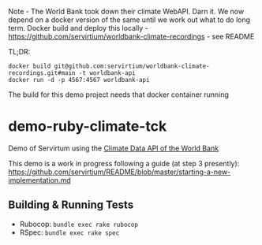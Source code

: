 Note - The World Bank took down their climate WebAPI. Darn it. We now depend on a docker version of the same until we work out what to do long term. Docker build and deploy this locally - https://github.com/servirtium/worldbank-climate-recordings - see README

TL;DR:

```
docker build git@github.com:servirtium/worldbank-climate-recordings.git#main -t worldbank-api
docker run -d -p 4567:4567 worldbank-api
```

The build for this demo project needs that docker container running

# demo-ruby-climate-tck

Demo of Servirtum using the [Climate Data API of the World Bank](https://datahelpdesk.worldbank.org/knowledgebase/articles/902061-climate-data-api)

This demo is a work in progress following a guide (at step 3 presently): https://github.com/servirtium/README/blob/master/starting-a-new-implementation.md

## Building & Running Tests

* Rubocop: `bundle exec rake rubocop`
* RSpec: `bundle exec rake spec`
  
